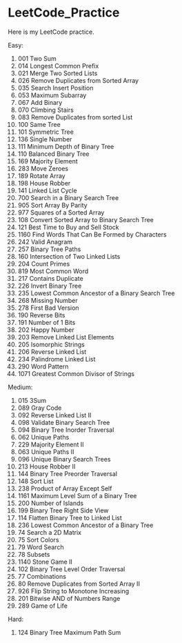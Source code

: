 # LeetCode_Practice
  
  Here is my LeetCode practice.  
  
  Easy:  
  1. 001 Two Sum  
  2. 014 Longest Common Prefix  
  3. 021 Merge Two Sorted Lists  
  4. 026 Remove Duplicates from Sorted Array  
  5. 035 Search Insert Position  
  6. 053 Maximum Subarray  
  7. 067 Add Binary  
  8. 070 Climbing Stairs
  9. 083 Remove Duplicates from sorted List
  10. 100 Same Tree
  11. 101 Symmetric Tree
  12. 136 Single Number
  13. 111 Minimum Depth of Binary Tree
  14. 110 Balanced Binary Tree
  15. 169 Majority Element
  16. 283 Move Zeroes
  17. 189 Rotate Array
  18. 198 House Robber
  19. 141 Linked List Cycle
  20. 700 Search in a Binary Search Tree
  21. 905 Sort Array By Parity
  22. 977 Squares of a Sorted Array
  23. 108 Convert Sorted Array to Binary Search Tree
  24. 121 Best Time to Buy and Sell Stock
  25. 1160 Find Words That Can Be Formed by Characters
  26. 242 Valid Anagram
  27. 257 Binary Tree Paths
  28. 160 Intersection of Two Linked Lists
  29. 204 Count Primes
  30. 819 Most Common Word
  31. 217 Contains Duplicate
  32. 226 Invert Binary Tree
  33. 235 Lowest Common Ancestor of a Binary Search Tree
  34. 268 Missing Number
  35. 278 First Bad Version
  36. 190 Reverse Bits
  37. 191 Number of 1 Bits
  38. 202 Happy Number
  39. 203 Remove Linked List Elements
  40. 205 Isomorphic Strings
  41. 206 Reverse Linked List
  42. 234 Palindrome Linked List
  43. 290 Word Pattern
  44. 1071 Greatest Common Divisor of Strings
    
  Medium:
  1. 015 3Sum  
  2. 089 Gray Code
  3. 092 Reverse Linked List II
  4. 098 Validate Binary Search Tree
  5. 094 Binary Tree Inorder Traversal
  6. 062 Unique Paths
  7. 229 Majority Element II
  8. 063 Unique Paths II
  9. 096 Unique Binary Search Trees
  10. 213 House Robber II
  11. 144 Binary Tree Preorder Traversal
  12. 148 Sort List
  13. 238 Product of Array Except Self
  14. 1161 Maximum Level Sum of a Binary Tree
  15. 200 Number of Islands
  16. 199 Binary Tree Right Side View
  17. 114 Flatten Binary Tree to Linked List
  18. 236 Lowest Common Ancestor of a Binary Tree
  19. 74 Search a 2D Matrix
  20. 75 Sort Colors
  21. 79 Word Search
  22. 78 Subsets
  23. 1140 Stone Game II
  24. 102 Binary Tree Level Order Traversal
  25. 77 Combinations
  26. 80 Remove Duplicates from Sorted Array II
  27. 926 Flip String to Monotone Increasing
  28. 201 Bitwise AND of Numbers Range
  29. 289 Game of Life
    
  Hard:  
  1. 124 Binary Tree Maximum Path Sum
